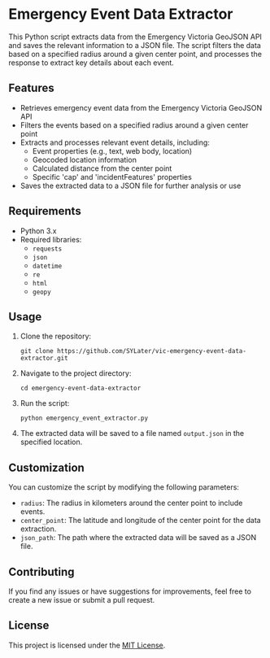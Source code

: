 # Emergency Event Data Extractor

This Python script extracts data from the Emergency Victoria GeoJSON API and saves the relevant information to a JSON file. The script filters the data based on a specified radius around a given center point, and processes the response to extract key details about each event.

## Features

- Retrieves emergency event data from the Emergency Victoria GeoJSON API
- Filters the events based on a specified radius around a given center point
- Extracts and processes relevant event details, including:
  - Event properties (e.g., text, web body, location)
  - Geocoded location information
  - Calculated distance from the center point
  - Specific 'cap' and 'incidentFeatures' properties
- Saves the extracted data to a JSON file for further analysis or use

## Requirements

- Python 3.x
- Required libraries:
  - `requests`
  - `json`
  - `datetime`
  - `re`
  - `html`
  - `geopy`

## Usage

1. Clone the repository:
   ```
   git clone https://github.com/SYLater/vic-emergency-event-data-extractor.git
   ```
2. Navigate to the project directory:
   ```
   cd emergency-event-data-extractor
   ```
3. Run the script:
   ```
   python emergency_event_extractor.py
   ```
4. The extracted data will be saved to a file named `output.json` in the specified location.

## Customization

You can customize the script by modifying the following parameters:

- `radius`: The radius in kilometers around the center point to include events.
- `center_point`: The latitude and longitude of the center point for the data extraction.
- `json_path`: The path where the extracted data will be saved as a JSON file.

## Contributing

If you find any issues or have suggestions for improvements, feel free to create a new issue or submit a pull request.

## License

This project is licensed under the [MIT License](LICENSE).